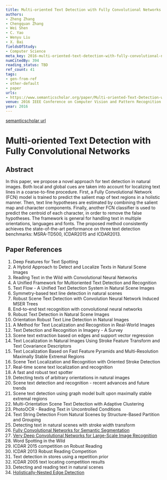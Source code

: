 ```yaml
---
title: Multi-oriented Text Detection with Fully Convolutional Networks
authors:
- Zheng Zhang
- Chengquan Zhang
- Wei Shen
- C. Yao
- Wenyu Liu
- X. Bai
fieldsOfStudy:
- Computer Science
meta_key: 2016-multi-oriented-text-detection-with-fully-convolutional-networks
numCitedBy: 394
reading_status: TBD
ref_count: 41
tags:
- gen-from-ref
- other-default
- paper
urls:
- https://www.semanticscholar.org/paper/Multi-oriented-Text-Detection-with-Fully-Networks-Zhang-Zhang/f740d68440e1a2698d89ee36b21358f4d2c8c1b7?sort=total-citations
venue: 2016 IEEE Conference on Computer Vision and Pattern Recognition (CVPR)
year: 2016
---
```


[semanticscholar url](https://www.semanticscholar.org/paper/Multi-oriented-Text-Detection-with-Fully-Networks-Zhang-Zhang/f740d68440e1a2698d89ee36b21358f4d2c8c1b7?sort=total-citations)

# Multi-oriented Text Detection with Fully Convolutional Networks

## Abstract

In this paper, we propose a novel approach for text detection in natural images. Both local and global cues are taken into account for localizing text lines in a coarse-to-fine procedure. First, a Fully Convolutional Network (FCN) model is trained to predict the salient map of text regions in a holistic manner. Then, text line hypotheses are estimated by combining the salient map and character components. Finally, another FCN classifier is used to predict the centroid of each character, in order to remove the false hypotheses. The framework is general for handling text in multiple orientations, languages and fonts. The proposed method consistently achieves the state-of-the-art performance on three text detection benchmarks: MSRA-TD500, ICDAR2015 and ICDAR2013.

## Paper References

1. Deep Features for Text Spotting
2. A Hybrid Approach to Detect and Localize Texts in Natural Scene Images
3. Reading Text in the Wild with Convolutional Neural Networks
4. A Unified Framework for Multioriented Text Detection and Recognition
5. Text Flow - A Unified Text Detection System in Natural Scene Images
6. Symmetry-based text line detection in natural scenes
7. Robust Scene Text Detection with Convolution Neural Network Induced MSER Trees
8. End-to-end text recognition with convolutional neural networks
9. Robust Text Detection in Natural Scene Images
10. Orientation Robust Text Line Detection in Natural Images
11. A Method for Text Localization and Recognition in Real-World Images
12. Text Detection and Recognition in Imagery - A Survey
13. Scene text extraction based on edges and support vector regression
14. Text Localization in Natural Images Using Stroke Feature Transform and Text Covariance Descriptors
15. Text Localization Based on Fast Feature Pyramids and Multi-Resolution Maximally Stable Extremal Regions
16. Scene Text Localization and Recognition with Oriented Stroke Detection
17. Real-time scene text localization and recognition
18. A fast and robust text spotter
19. Detecting texts of arbitrary orientations in natural images
20. Scene text detection and recognition - recent advances and future trends
21. Scene text detection using graph model built upon maximally stable extremal regions
22. Multi-Orientation Scene Text Detection with Adaptive Clustering
23. PhotoOCR - Reading Text in Uncontrolled Conditions
24. Text String Detection From Natural Scenes by Structure-Based Partition and Grouping
25. Detecting text in natural scenes with stroke width transform
26. [Fully Convolutional Networks for Semantic Segmentation](2017-fully-convolutional-networks-for-semantic-segmentation)
27. [Very Deep Convolutional Networks for Large-Scale Image Recognition](2014-vggnet.md)
28. Word Spotting in the Wild
29. ICDAR 2015 competition on Robust Reading
30. ICDAR 2013 Robust Reading Competition
31. Text detection in stores using a repetition prior
32. ICDAR 2005 text locating competition results
33. Detecting and reading text in natural scenes
34. [Holistically-Nested Edge Detection](2015-holistically-nested-edge-detection)
